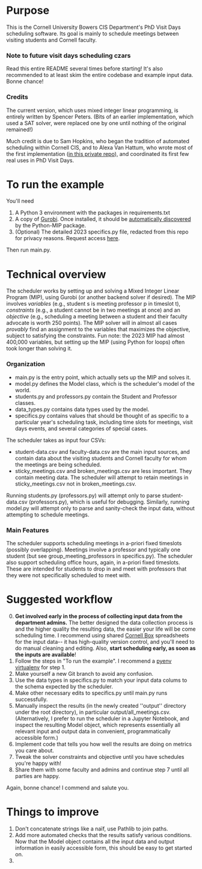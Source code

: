 # Purpose

This is the 
Cornell University Bowers CIS Department's 
PhD Visit Days scheduling software.
Its goal is mainly to schedule meetings between visiting students and Cornell faculty.

### Note to future visit days scheduling czars
Read this entire README several times before starting!
It's also recommended to at least skim the entire codebase and example input data.
Bonne chance!

### Credits 
The current version, which uses mixed integer linear programming, is entirely written by Spencer Peters.
(Bits of an earlier implementation, which used a SAT solver, were replaced one by one until nothing of the original remained!)

Much credit is due to Sam Hopkins, who began the tradition of automated scheduling within Cornell CIS, 
and to Alexa Van Hattum, who wrote most of the first implementation
([in this private repo](https://github.com/avanhatt/visit-schedule-scripts/tree/visitday2023-2)),
and coordinated its first few real uses in PhD Visit Days.

# To run the example
You'll need
1. A Python 3 environment with the packages in requirements.txt
2. A copy of [Gurobi](https://www.gurobi.com/academia/academic-program-and-licenses/). Once installed, it 
should be
[automatically discovered]([https://python-mip.readthedocs.io/en/latest/install.html#gurobi-installation-and-configuration-optional]
(Gurobi)) 
by the Python-MIP package.
3. (Optional) The detailed 2023 specifics.py file, redacted from this repo for privacy reasons. 
Request access 
[here](https://drive.google.com/file/d/1qJLTmYzKPWQpQf0qjWe7aZb87qhoFqeQ/view?usp=sharing).

Then run main.py.

# Technical overview
The scheduler works by setting up and solving a Mixed Integer Linear Program (MIP), using Gurobi 
(or another backend solver if desired). The MIP involves
*variables*
(e.g., student s is meeting professor p in timeslot t),
*constraints*
(e.g., a student cannot be in two meetings at once)
and an *objective*
(e.g., scheduling a meeting between a student and their faculty advocate is worth 250 points).
The MIP solver will in almost all cases *provably* find an assignment to the variables that
maximizes the objective, subject to satisfying the constraints. 
Fun note: the 2023 MIP had almost 400,000 variables, 
but setting up the MIP (using Python for loops)
often took longer than solving it.


### Organization
- main.py is the entry point, which actually sets up the MIP and solves it.
- model.py defines the Model class, which is the scheduler's model of the world. 
- students.py and professors.py contain the Student and Professor classes.
- data_types.py contains data types used by the model.
- specifics.py contains values that should be thought of as specific to a particular year's scheduling task,
including time slots for meetings, visit days events, and several categories of special cases.

The scheduler takes as input four CSVs:
- student-data.csv and faculty-data.csv are the main input sources, and contain data about the visiting students and Cornell faculty
for whom the meetings are being scheduled.
- sticky_meetings.csv and broken_meetings.csv are less important. They contain meeting data. 
The scheduler will attempt to retain meetings in sticky_meetings.csv not in broken_meetings.csv.

Running students.py (professors.py) will attempt only to parse student-data.csv (professors.py),
which is useful for debugging. Similarly, running model.py will attempt only to parse and sanity-check 
the input data, without attempting to schedule meetings.

### Main Features

The scheduler supports scheduling meetings in a-priori fixed timeslots (possibly overlapping). 
Meetings involve a professor and typically one student (but see group_meeting_professors in specifics.py).
The scheduler also support scheduling office hours, again, in a-priori fixed timeslots. 
These are intended for students to drop in and meet with professors 
that they were not specifically scheduled to meet with.

# Suggested workflow
0. **Get involved early in the process of collecting input data from the department admins.**
The better designed the data collection process is and the higher quality the resulting data, 
the easier your life will be come scheduling time.
I recommend using shared [Cornell Box](https://it.cornell.edu/box) spreadsheets for the input data--
it has high-quality version control, and you'll need to do manual cleaning and editing.
Also, **start scheduling early, as soon as the inputs are available**!
1. Follow the steps in "To run the example". I recommend a [pyenv virtualenv](https://realpython.com/intro-to-pyenv/) for step 1. 
2. Make yourself a new Git branch to avoid any confusion.
3. Use the data types in specifics.py to match your input data colums to the schema expected by the scheduler.
4. Make other necessary edits to specifics.py until main.py runs successfully.
5. Manually inspect the results (in the newly created ''output'' directory under the root directory), 
in particular output/all_meetings.csv.
   (Alternatively, I prefer to run the scheduler in a Jupyter Notebook,
and inspect the resulting Model object, which
represents essentially all relevant input and output data in convenient,
programmatically accessible form.)
6. Implement code that tells you how well the results are doing on metrics you care about.
7. Tweak the solver constraints and objective until you have schedules you're happy with!
8. Share them with some faculty and admins and continue step 7 until all parties are happy.

Again, bonne chance! I commend and salute you.

# Things to improve

1. Don't concatenate strings like a naïf, use Pathlib to join paths.
2. Add more automated checks that the results satisfy various conditions.
Now that the Model object contains all the input data and output information in easily
accessible form, this should be easy to get started on.
3. 